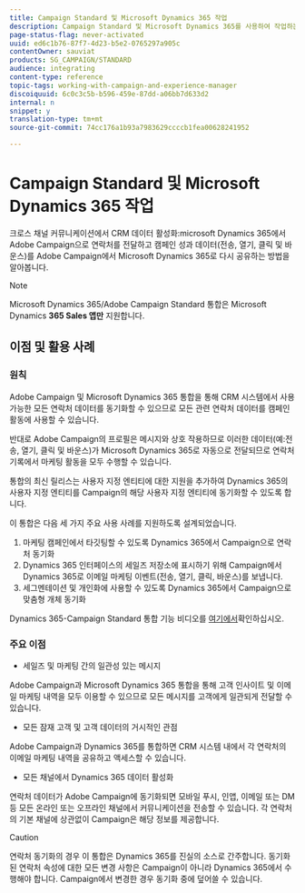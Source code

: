 ```yaml
---
title: Campaign Standard 및 Microsoft Dynamics 365 작업
description: Campaign Standard 및 Microsoft Dynamics 365를 사용하여 작업하는 방법 살펴보기
page-status-flag: never-activated
uuid: ed6c1b76-87f7-4d23-b5e2-0765297a905c
contentOwner: sauviat
products: SG_CAMPAIGN/STANDARD
audience: integrating
content-type: reference
topic-tags: working-with-campaign-and-experience-manager
discoiquuid: 6c0c3c5b-b596-459e-87dd-a06bb7d633d2
internal: n
snippet: y
translation-type: tm+mt
source-git-commit: 74cc176a1b93a7983629ccccb1fea00628241952

---
```



# Campaign Standard 및 Microsoft Dynamics 365 작업

크로스 채널 커뮤니케이션에서 CRM 데이터 활성화:microsoft Dynamics 365에서 Adobe Campaign으로 연락처를 전달하고 캠페인 성과 데이터(전송, 열기, 클릭 및 바운스)를 Adobe Campaign에서 Microsoft Dynamics 365로 다시 공유하는 방법을 알아봅니다.

>[!NOTE]
>
>Microsoft Dynamics 365/Adobe Campaign Standard 통합은 Microsoft Dynamics **365 Sales 앱만** 지원합니다.

## 이점 및 활용 사례

### 원칙

Adobe Campaign 및 Microsoft Dynamics 365 통합을 통해 CRM 시스템에서 사용 가능한 모든 연락처 데이터를 동기화할 수 있으므로 모든 관련 연락처 데이터를 캠페인 활동에 사용할 수 있습니다.

반대로 Adobe Campaign의 프로필은 메시지와 상호 작용하므로 이러한 데이터(예:전송, 열기, 클릭 및 바운스)가 Microsoft Dynamics 365로 자동으로 전달되므로 연락처 기록에서 마케팅 활동을 모두 수행할 수 있습니다.

통합의 최신 릴리스는 사용자 지정 엔티티에 대한 지원을 추가하여 Dynamics 365의 사용자 지정 엔티티를 Campaign의 해당 사용자 지정 엔티티에 동기화할 수 있도록 합니다.

이 통합은 다음 세 가지 주요 사용 사례를 지원하도록 설계되었습니다.

1. 마케팅 캠페인에서 타깃팅할 수 있도록 Dynamics 365에서 Campaign으로 연락처 동기화
1. Dynamics 365 인터페이스의 세일즈 저장소에 표시하기 위해 Campaign에서 Dynamics 365로 이메일 마케팅 이벤트(전송, 열기, 클릭, 바운스)를 보냅니다.
1. 세그멘테이션 및 개인화에 사용할 수 있도록 Dynamics 365에서 Campaign으로 맞춤형 개체 동기화

Dynamics 365-Campaign Standard 통합 기능 비디오를 [여기에서](https://helpx.adobe.com/campaign/kt/acs/using/acs-ms-dynamics-crm-connector-tutorial.html)확인하십시오.

### 주요 이점

* 세일즈 및 마케팅 간의 일관성 있는 메시지

Adobe Campaign과 Microsoft Dynamics 365 통합을 통해 고객 인사이트 및 이메일 마케팅 내역을 모두 이용할 수 있으므로 모든 메시지를 고객에게 일관되게 전달할 수 있습니다.

* 모든 잠재 고객 및 고객 데이터의 거시적인 관점

Adobe Campaign과 Dynamics 365를 통합하면 CRM 시스템 내에서 각 연락처의 이메일 마케팅 내역을 공유하고 액세스할 수 있습니다.

* 모든 채널에서 Dynamics 365 데이터 활성화

연락처 데이터가 Adobe Campaign에 동기화되면 모바일 푸시, 인앱, 이메일 또는 DM 등 모든 온라인 또는 오프라인 채널에서 커뮤니케이션을 전송할 수 있습니다. 각 연락처의 기본 채널에 상관없이 Campaign은 해당 정보를 제공합니다.

>[!CAUTION]
>
>연락처 동기화의 경우 이 통합은 Dynamics 365를 진실의 소스로 간주합니다.  동기화된 연락처 속성에 대한 모든 변경 사항은 Campaign이 아니라 Dynamics 365에서 수행해야 합니다.  Campaign에서 변경한 경우 동기화 중에 덮어쓸 수 있습니다.

